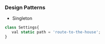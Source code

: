 ### Design Patterns 

- Singleton
```javascript
class Settings{
   val static path = 'route-to-the-house';
}
```
